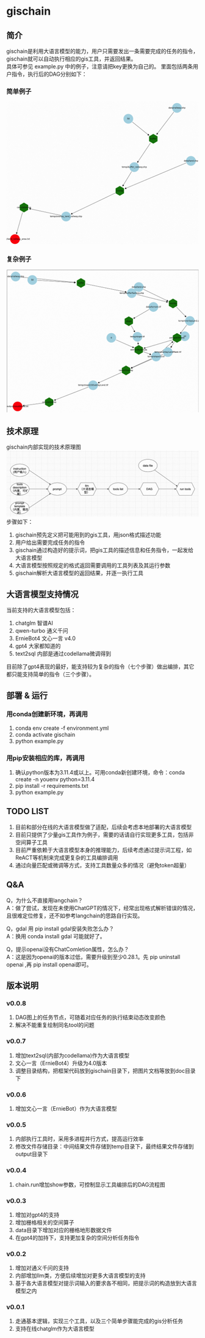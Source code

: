 # gischain

## 简介
gischain是利用大语言模型的能力，用户只需要发出一条需要完成的任务的指令，gischain就可以自动执行相应的gis工具，并返回结果。  
具体可参见 example.py 中的例子，注意请把key更换为自己的。
里面包括两条用户指令，执行后的DAG分别如下：
### 简单例子
![简单例子图](./doc/simple_example.png)
### 复杂例子
![复杂例子图](./doc/complex_example.png)

## 技术原理
gischain内部实现的技术原理图![技术原理图](./doc/architecture.png)
步骤如下：
1. gischain预先定义把可能用到的gis工具，用json格式描述功能
2. 用户给出需要完成任务的指令
3. gischain通过构造好的提示词，把gis工具的描述信息和任务指令，一起发给大语言模型
4. 大语言模型按照规定的格式返回需要调用的工具列表及其运行参数
5. gischain解析大语言模型的返回结果，并逐一执行工具

## 大语言模型支持情况
当前支持的大语言模型包括：
1. chatglm 智谱AI
2. qwen-turbo 通义千问
3. ErnieBot4 文心一言 v4.0
4. gpt4 大家都知道的
5. text2sql 内部是通过codellama微调得到

目前除了gpt4表现的最好，能支持较为复杂的指令（七个步骤）做出编排，其它都只能支持简单的指令（三个步骤）。

## 部署 & 运行
### 用conda创建新环境，再调用
1. conda env create -f environment.yml
2. conda activate gischain
3. python example.py

### 用pip安装相应的库，再调用
1. 确认python版本为3.11.4或以上。可用conda新创建环境，命令：conda create -n youenv python=3.11.4
2. pip install -r requirements.txt
3. python example.py

## TODO LIST
1. 目前和部分在线的大语言模型做了适配，后续会考虑本地部署的大语言模型
2. 目前只提供了少量gis工具作为例子，需要的话请自行实现更多工具，包括非空间算子工具
3. 目前严重依赖于大语言模型本身的推理能力，后续考虑通过提示词工程，如ReACT等机制来完成更复杂的工具编排调用
4. 通过向量匹配或微调等方式，支持工具数量众多的情况（避免token超量）

## Q&A
Q，为什么不直接用langchain？  
A：做了尝试，发现在未使用ChatGPT的情况下，经常出现格式解析错误的情况，且很难定位修复，还不如参考langchain的思路自行实现。

Q，gdal 用 pip install gdal安装失败怎么办？  
A：换用 conda install gdal 可能就好了。

Q，提示openai没有ChatComletion属性，怎么办？  
A：这是因为openai的版本过低，需要升级到至少0.28.1。先 pip uninstall openai ,再 pip install openai即可。

## 版本说明

### v0.0.8
1. DAG图上的任务节点，可随着对应任务的执行结束动态改变颜色
2. 解决不能重复绘制同名tool的问题

### v0.0.7
1. 增加text2sql(内部为codellama)作为大语言模型
2. 文心一言（ErnieBot4）升级为4.0版本
3. 调整目录结构，把框架代码放到gischain目录下，把图片文档等放到doc目录下

### v0.0.6
1. 增加文心一言（ErnieBot）作为大语言模型

### v0.0.5
1. 内部执行工具时，采用多进程并行方式，提高运行效率
2. 修改文件存储目录：中间结果文件存储到temp目录下，最终结果文件存储到output目录下

### v0.0.4
1. chain.run增加show参数，可控制显示工具编排后的DAG流程图

### v0.0.3
1. 增加对gpt4的支持
2. 增加栅格相关的空间算子
3. data目录下增加对应的栅格地形数据文件
4. 在gpt4的加持下，支持更加复杂的空间分析任务指令

### v0.0.2
1. 增加对通义千问的支持
2. 内部增加llm类，方便后续增加对更多大语言模型的支持
3. 基于各大语言模型对提示词输入的要求各不相同，把提示词的构造放到大语言模型之内

### v0.0.1
1. 走通基本逻辑，实现三个工具，以及三个简单步骤能完成的gis分析任务
2. 支持在线chatglm作为大语言模型